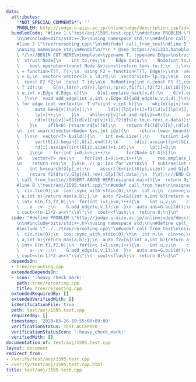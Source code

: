 ```yaml
---
data:
  attributes:
    '*NOT_SPECIAL_COMMENTS*': ''
    PROBLEM: http://judge.u-aizu.ac.jp/onlinejudge/description.jsp?id=1595
  bundledCode: "#line 1 \"test/aoj/1595.test.cpp\"\n#define PROBLEM \"http://judge.u-aizu.ac.jp/onlinejudge/description.jsp?id=1595\"\
    \n\n#include<bits/stdc++.h>\nusing namespace std;\n\n#define call_from_test\n\
    #line 2 \"tree/rerooting.cpp\"\n\n#ifndef call_from_test\n#line 5 \"tree/rerooting.cpp\"\
    \nusing namespace std;\n#endif\n/*\n * @see https://ei1333.hateblo.jp/entry/2018/12/21/004022\n\
    \ */\n//BEGIN CUT HERE\ntemplate<typename T, typename Edge>\nstruct ReRooting{\n\
    \  struct Node{\n    int to,rev;\n    Edge data;\n    Node(int to,Edge data):to(to),data(data){}\n\
    \    bool operator<(const Node &v)const{return to<v.to;};\n  };\n\n  using F1\
    \ = function<T(T, T)>;\n  using F2 = function<T(T, Edge)>;\n\n  vector< vector<Node>\
    \ > G;\n  vector< vector<T> > ld,rd;\n  vector<int> lp,rp;\n\n  const F1 f1;\n\
    \  const F2 f2;\n  const T id;\n\n  ReRooting(int n,const F1 f1,const F2 f2,const\
    \ T id):\n    G(n),ld(n),rd(n),lp(n),rp(n),f1(f1),f2(f2),id(id){}\n\n  void add_edge(int\
    \ u,int v,Edge d,Edge e){\n    G[u].emplace_back(v,d);\n    G[v].emplace_back(u,e);\n\
    \  }\n\n  void add_edge(int u,int v,Edge d){add_edge(u,v,d,d);}\n\n  // k: idx\
    \ for edge (not vertex)\n  T dfs(int v,int k){\n    while(lp[v]!=k and lp[v]<(int)G[v].size()){\n\
    \      auto &e=G[v][lp[v]];\n      ld[v][lp[v]+1]=f1(ld[v][lp[v]],f2(dfs(e.to,e.rev),e.data));\n\
    \      lp[v]++;\n    }\n    while(rp[v]!=k and rp[v]>=0){\n      auto &e=G[v][rp[v]];\n\
    \      rd[v][rp[v]]=f1(rd[v][rp[v]+1],f2(dfs(e.to,e.rev),e.data));\n      rp[v]--;\n\
    \    }\n    if(k<0) return rd[v][0];\n    return f1(ld[v][k],rd[v][k+1]);\n  }\n\
    \n  int search(vector<Node> &vs,int idx){\n    return lower_bound(vs.begin(),vs.end(),Node(idx,vs[0].data))-vs.begin();\n\
    \  }\n\n  vector<T> build(){\n    int n=G.size();\n    for(int i=0;i<n;i++){\n\
    \      sort(G[i].begin(),G[i].end());\n      ld[i].assign((int)G[i].size()+1,id);\n\
    \      rd[i].assign((int)G[i].size()+1,id);\n      lp[i]=0;\n      rp[i]=(int)G[i].size()-1;\n\
    \    }\n\n    for(int i=0;i<n;i++)\n      for(Node &t:G[i])\n        t.rev=search(G[t.to],i);\n\
    \n    vector<T> res;\n    for(int i=0;i<n;i++)\n      res.emplace_back(dfs(i,-1));\n\
    \n    return res;\n  }\n\n  // p: idx for vertex\n  T subtree(int v,int p){\n\
    \    int k=search(G[p],v);\n    assert(k<(int)G[p].size() and G[p][k].to==v);\n\
    \    return f2(dfs(v,G[p][k].rev),G[p][k].data);\n  }\n};\n//END CUT HERE\n#ifndef\
    \ call_from_test\n//INSERT ABOVE HERE\nsigned main(){\n  return 0;\n}\n#endif\n\
    #line 8 \"test/aoj/1595.test.cpp\"\n#undef call_from_test\n\nsigned main(){\n\
    \  cin.tie(0);\n  ios::sync_with_stdio(0);\n\n  int n;\n  cin>>n;\n  auto f1=[&](int\
    \ a,int b){return max(a,b);};\n  auto f2=[&](int a,int b){return a+b;};\n  ReRooting<int,\
    \ int> G(n,f1,f2,0);\n  for(int i=1;i<n;i++){\n    int u,v;\n    cin>>u>>v;\n\
    \    u--;v--;\n    G.add_edge(u,v,1);\n  }\n  auto ans=G.build();\n  for(int a:ans)\
    \ cout<<(n-1)*2-a<<\"\\n\";\n  cout<<flush;\n  return 0;\n}\n"
  code: "#define PROBLEM \"http://judge.u-aizu.ac.jp/onlinejudge/description.jsp?id=1595\"\
    \n\n#include<bits/stdc++.h>\nusing namespace std;\n\n#define call_from_test\n\
    #include \"../../tree/rerooting.cpp\"\n#undef call_from_test\n\nsigned main(){\n\
    \  cin.tie(0);\n  ios::sync_with_stdio(0);\n\n  int n;\n  cin>>n;\n  auto f1=[&](int\
    \ a,int b){return max(a,b);};\n  auto f2=[&](int a,int b){return a+b;};\n  ReRooting<int,\
    \ int> G(n,f1,f2,0);\n  for(int i=1;i<n;i++){\n    int u,v;\n    cin>>u>>v;\n\
    \    u--;v--;\n    G.add_edge(u,v,1);\n  }\n  auto ans=G.build();\n  for(int a:ans)\
    \ cout<<(n-1)*2-a<<\"\\n\";\n  cout<<flush;\n  return 0;\n}\n"
  dependsOn:
  - tree/rerooting.cpp
  extendedDependsOn:
  - icon: ':heavy_check_mark:'
    path: tree/rerooting.cpp
    title: tree/rerooting.cpp
  extendedRequiredBy: []
  extendedVerifiedWith: []
  isVerificationFile: true
  path: test/aoj/1595.test.cpp
  requiredBy: []
  timestamp: '2020-03-26 19:55:08+09:00'
  verificationStatus: TEST_ACCEPTED
  verificationStatusIcon: ':heavy_check_mark:'
  verifiedWith: []
documentation_of: test/aoj/1595.test.cpp
layout: document
redirect_from:
- /verify/test/aoj/1595.test.cpp
- /verify/test/aoj/1595.test.cpp.html
title: test/aoj/1595.test.cpp
---
```

